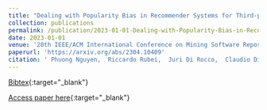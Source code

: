 ```yaml
---
title: "Dealing with Popularity Bias in Recommender Systems for Third-party Libraries: How far Are We?"
collection: publications
permalink: /publication/2023-01-01-Dealing-with-Popularity-Bias-in-Recommender-Systems-for-Third-party-Libraries-How-far-Are-We
date: 2023-01-01
venue: '20th IEEE/ACM International Conference on Mining Software Repositories, MSR 2023, Melbourne, Australia, May 15-16, 2023'
paperurl: 'https://arxiv.org/abs/2304.10409'
citation: ' Phuong Nguyen,  Riccardo Rubei,  Juri Di Rocco,  Claudio Di Sipio,  Davide Di Ruscio,  Massimiliano Di Penta, &quot;Dealing with Popularity Bias in Recommender Systems for Third-party Libraries: How far Are We?.&quot; 20th IEEE/ACM International Conference on Mining Software Repositories, MSR 2023, Melbourne, Australia, May 15-16, 2023, 2023.'
---
```

[Bibtex](https://dblp.org/rec/conf/msr/NguyenRRSRP23.bib){:target="_blank"}

[Access paper here](https://arxiv.org/abs/2304.10409){:target="_blank"}
